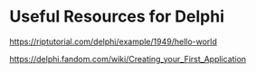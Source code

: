 # Useful Resources for Delphi

https://riptutorial.com/delphi/example/1949/hello-world

https://delphi.fandom.com/wiki/Creating_your_First_Application


